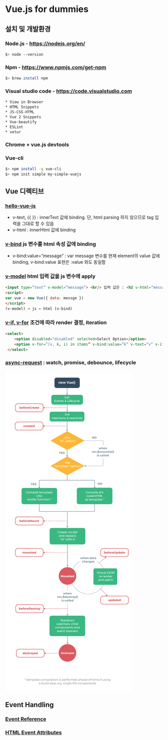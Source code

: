 # Vue.js for dummies

## 설치 및 개발환경
### Node.js - https://nodejs.org/en/
```bash
$> node --version
```
### Npm - https://www.npmjs.com/get-npm 
```bash
$> brew install npm
```
### Visual studio code - https://code.visualstudio.com
```install plugins
* View in Browser
* HTML Snippets
* JS-CSS-HTML
* Vue 2 Snippets
* Vue-beautify
* ESLint
* vetur
```
### Chrome + vue.js devtools 
### Vue-cli
```bash
$> npm install -g vue-cli
$> npm init simple my-simple-vuejs
```

## Vue 디렉티브
### [hello-vue-js](https://github.com/psyoblade/vue-for-dummies/blob/master/1.basic/index.html)
* v-text, {{ }} : innerText 값에 binding. 단, html parsing 하지 않으므로 tag 입력을 그대로 할 수 있음
* v-html : innerHtml 값에 binding
### [v-bind](https://github.com/psyoblade/vue-for-dummies/blob/master/1.basic/sum.html) js 변수를 html 속성 값에 binding
 * v-bind:value=”message” : var message 변수를 현재 element의 value 값에 binding, v-bind:value 표현은 :value 와도 동일함
### [v-model](https://github.com/psyoblade/vue-for-dummies/blob/master/1.basic/model-bind.html) html 입력 값을 js 변수에 apply
```html
<input type=”text” v-model=”message”> <br/> 입력 값은 : <h2 v-html=”message”/>
<script>
var vue = new Vue({ data: messge })
</script>
(v-model) → js ← html (v-bind)
```
### [v-if, v-for](https://github.com/psyoblade/vue-for-dummies/blob/master/1.basic/v-if-for.html) 조건에 따라 render 결정, iteration
```html
<select>
    <option disabled="disabled" selected>Select Option</option>
    <option v-for=”(v, k, i) in items” v-bind:value=”k” v-text=”v” v-if=”value.length > 4”/>
 </select>
```

### [async-request](https://github.com/psyoblade/vue-for-dummies/blob/master/1.basic/async-req.html) : watch, promise, debounce, lifecycle
<img src="images/lifecycle.png"/>


## Event Handling

### [Event Reference](https://developer.mozilla.org/en-US/docs/Web/Events)
### [HTML Event Attributes](https://www.w3schools.com/tags/ref_eventattributes.asp)